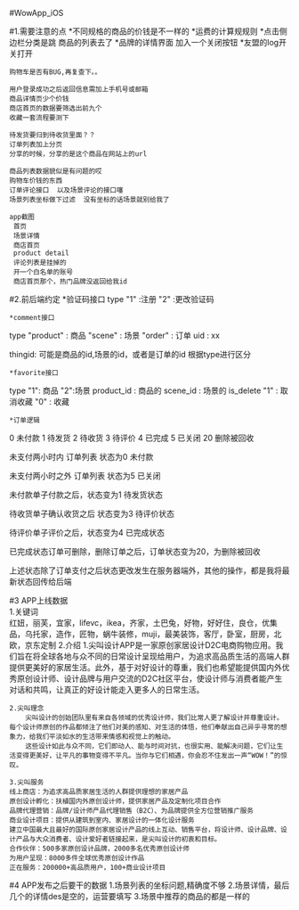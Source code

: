 #WowApp_iOS


#1.需要注意的点
	*不同规格的商品的价钱是不一样的
	*运费的计算规规则
	*点击侧边栏分类是跳 商品的列表去了
	*品牌的详情界面 加入一个关闭按钮
	*友盟的log开关打开
	
	购物车是否有BUG,再复查下。。
	
	用户登录成功之后返回信息需加上手机号或邮箱
	商品详情页少个价钱
	商店首页的数据要筛选出前九个
	收藏一套流程要测下
	
	待发货要归到待收货里面？？
	订单列表加上分页
	分享的时候，分享的是这个商品在网站上的url
	
	商品列表数据貌似是有问题的哎
	购物车价钱的东西
	订单评论接口  以及场景评论的接口噻
	场景列表坐标做下过滤  没有坐标的话场景就别给我了
	
	app截图
	 首页
	 场景详情
	 商店首页
	 product detail
	 评论列表是挂掉的
	 开一个白名单的账号
	 商店首页那个，热门品牌没返回给我id
	 
	 

#2.前后端约定
	*验证码接口
type
	"1" :注册
	"2" :更改验证码
		
	*comment接口
type 
  "product" : 商品
  "scene"   : 场景
  "order"   : 订单
uid : xx

thingid:  可能是商品的id,场景的id，或者是订单的id  根据type进行区分

	*favorite接口
type
	"1": 商品
	"2":场景
product_id : 商品的
scene_id   : 场景的
is_delete
	"1" : 取消收藏
	"0" : 收藏
	
	*订单逻辑
0  未付款
1  待发货
2  待收货
3  待评价
4  已完成
5  已关闭
20 删除被回收


未支付两小时内   订单列表 状态为0 未付款

未支付两小时之外 订单列表  状态为5 已关闭

未付款单子付款之后，状态变为1 待发货状态

待收货单子确认收货之后 状态变为3 待评价状态

待评价单子评价之后，状态变为4 已完成状态

已完成状态订单可删除，删除订单之后，订单状态变为20，为删除被回收

上述状态除了订单支付之后状态更改发生在服务器端外，其他的操作，都是我将最新状态回传给后端

#3 APP上线数据  
	1.关键词  
		红妞，丽芙，宜家，lifevc，ikea，齐家，土巴兔，好物，好好住，良仓，优集品，乌托家，造作，匠物，蜗牛装修，muji，最美装饰，客厅，卧室，厨房，北欧，京东定制
	2.介绍
		1.尖叫设计APP是一家原创家居设计D2C电商购物应用。我们旨在将全球各地与众不同的日常设计呈现给用户，为追求高品质生活的高端人群提供更美好的家居生活。此外，基于对好设计的尊重，我们也希望能提供国内外优秀原创设计师、设计品牌与用户交流的D2C社区平台，使设计师与消费者能产生对话和共鸣，让真正的好设计能走入更多人的日常生活。

	2.尖叫理念
		尖叫设计的创始团队里有来自各领域的优秀设计师，我们比常人更了解设计并尊重设计。每个设计师原创的作品都倾注了他们对美的感知、对生活的体悟，他们奉献出自己异乎寻常的想象力，给我们平淡如水的生活带来情感和视觉上的触动。
		这些设计如此与众不同，它们即动人、能与时间对抗，也很实用、能解决问题，它们让生活变得更美好，让平凡的事物变得不平凡。当你与它们相遇，你会忍不住发出一声“WOW！”的惊叹。

	3.尖叫服务
	线上商店：为追求高品质家居生活的人群提供理想的家居产品
	原创设计孵化：扶植国内外原创设计师，提供家居产品及定制化项目合作
	品牌代理营销：品牌/设计师产品代理销售（B2C）、为品牌提供全方位营销推广服务
	商业设计项目：提供从建筑到室内、家居设计的一体化设计服务
	建立中国最大且最好的国际原创家居设计产品的线上互动、销售平台，将设计师、设计品牌、设计产品与大众消费者、设计爱好者链接起来，是尖叫设计的初衷和目标。
	合作伙伴：500多家原创设计品牌，2000多名优秀原创设计师
	为用户呈现：8000多件全球优秀原创设计作品
	正在服务：200000+高品质用户，100+商业设计项目
#4 APP发布之后要干的数据
	1.场景列表的坐标问题,精确度不够
	2.场景详情，最后几个的详情des是空的，运营要填写
	3.场景中推荐的商品的都是一样的
	
